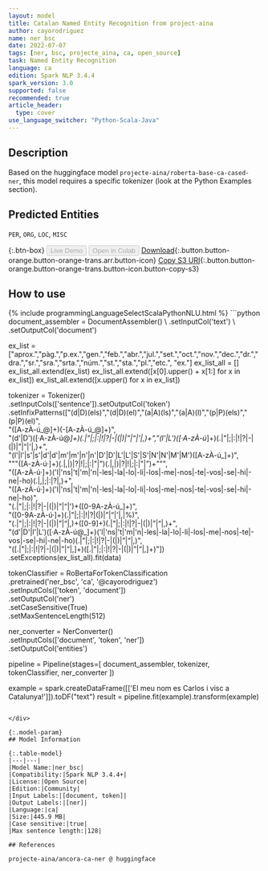 ```yaml
---
layout: model
title: Catalan Named Entity Recognition from project-aina
author: cayorodriguez
name: ner_bsc
date: 2022-07-07
tags: [ner, bsc, projecte_aina, ca, open_source]
task: Named Entity Recognition
language: ca
edition: Spark NLP 3.4.4
spark_version: 3.0
supported: false
recommended: true
article_header:
  type: cover
use_language_switcher: "Python-Scala-Java"
---
```


## Description

Based on the huggingface model `projecte-aina/roberta-base-ca-cased-ner`, this model requires a specific tokenizer (look at the Python Examples section).

## Predicted Entities

`PER`, `ORG`, `LOC`, `MISC`

{:.btn-box}
<button class="button button-orange" disabled>Live Demo</button>
<button class="button button-orange" disabled>Open in Colab</button>
[Download](https://s3.amazonaws.com/community.johnsnowlabs.com/cayorodriguez/ner_bsc_ca_3.4.4_3.0_1657197794383.zip){:.button.button-orange.button-orange-trans.arr.button-icon}
[Copy S3 URI](s3://community.johnsnowlabs.com/cayorodriguez/ner_bsc_ca_3.4.4_3.0_1657197794383.zip){:.button.button-orange.button-orange-trans.button-icon.button-copy-s3}

## How to use



<div class="tabs-box" markdown="1">
{% include programmingLanguageSelectScalaPythonNLU.html %}
```python
document_assembler = DocumentAssembler() \
    .setInputCol('text') \
    .setOutputCol('document')

ex_list = ["aprox\.","pàg\.","p\.ex\.","gen\.","feb\.","abr\.","jul\.","set\.","oct\.","nov\.","dec\.","dr\.","dra\.","sr\.","sra\.","srta\.","núm\.","st\.","sta\.","pl\.","etc\.", "ex\."]
ex_list_all = []
ex_list_all.extend(ex_list)
ex_list_all.extend([x[0].upper() + x[1:] for x in ex_list])
ex_list_all.extend([x.upper() for x in ex_list])


tokenizer = Tokenizer() \
     .setInputCols(['sentence']).setOutputCol('token')\
     .setInfixPatterns(["(d|D)(els)","(d|D)(el)","(a|A)(ls)","(a|A)(l)","(p|P)(els)","(p|P)(el)",\
                            "([A-zÀ-ú_@]+)(-[A-zÀ-ú_@]+)",\
                             "(d'|D')([·A-zÀ-ú@_]+)(\.|\"|;|:|!|\?|\-|\(|\)|”|“|'|,)+","(l'|L')([·A-zÀ-ú_]+)(\.|\"|;|:|!|\?|\-|\(|\)|”|“|'|,)+", \
                             "(l'|l'|s'|s'|d'|d'|m'|m'|n'|n'|D'|D'|L'|L'|S'|S'|N'|N'|M'|M')([A-zÀ-ú_]+)",\
                             """([A-zÀ-ú·]+)(\.|,|\)|\?|!|;|\:|\"|”)(\.|,|\)|\?|!|;|\:|\"|”)+""",\
                             "([A-zÀ-ú·]+)('l|'ns|'t|'m|'n|-les|-la|-lo|-li|-los|-me|-nos|-te|-vos|-se|-hi|-ne|-ho)(\.|,|;|:|\?|,)+",\
                             "([A-zÀ-ú·]+)('l|'ns|'t|'m|'n|-les|-la|-lo|-li|-los|-me|-nos|-te|-vos|-se|-hi|-ne|-ho)",\
                             "(\.|\"|;|:|!|\?|\-|\(|\)|”|“|')+([0-9A-zÀ-ú_]+)",\
                             "([0-9A-zÀ-ú·]+)(\.|\"|;|:|!|\?|\(|\)|”|“|'|,|%)",\
                             "(\.|\"|;|:|!|\?|\-|\(|\)|”|“|,)+([0-9]+)(\.|\"|;|:|!|\?|\-|\(|\)|”|“|,)+",\
                             "(d'|D'|l'|L')([·A-zÀ-ú@_]+)('l|'ns|'t|'m|'n|-les|-la|-lo|-li|-los|-me|-nos|-te|-vos|-se|-hi|-ne|-ho)(\.|\"|;|:|!|\?|\-|\(|\)|”|“|,)", \
                             "([\.|\"|;|:|!|\?|\-|\(|\)|”|“|,]+)([\.|\"|;|:|!|\?|\-|\(|\)|”|“|,]+)"]) \
         .setExceptions(ex_list_all).fit(data)

tokenClassifier = RoBertaForTokenClassification \
      .pretrained('ner_bsc', 'ca', '@cayorodriguez') \
      .setInputCols(['token', 'document']) \
      .setOutputCol('ner') \
      .setCaseSensitive(True) \
      .setMaxSentenceLength(512)

ner_converter = NerConverter() \
    .setInputCols(['document', 'token', 'ner']) \
    .setOutputCol('entities')

pipeline = Pipeline(stages=[
    document_assembler, 
    tokenizer,
    tokenClassifier,
    ner_converter
])

example = spark.createDataFrame([['El meu nom es Carlos i visc a Catalunya!']]).toDF("text")
result = pipeline.fit(example).transform(example)
```

</div>

{:.model-param}
## Model Information

{:.table-model}
|---|---|
|Model Name:|ner_bsc|
|Compatibility:|Spark NLP 3.4.4+|
|License:|Open Source|
|Edition:|Community|
|Input Labels:|[document, token]|
|Output Labels:|[ner]|
|Language:|ca|
|Size:|445.9 MB|
|Case sensitive:|true|
|Max sentence length:|128|

## References

projecte-aina/ancora-ca-ner @ huggingface

